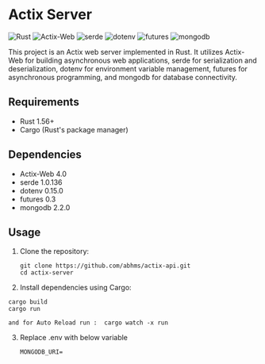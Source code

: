 # Actix Server

![Rust](https://img.shields.io/badge/Rust-1.56+-orange.svg)
![Actix-Web](https://img.shields.io/badge/Actix--Web-4.0-green.svg)
![serde](https://img.shields.io/badge/serde-1.0.136-blue.svg)
![dotenv](https://img.shields.io/badge/dotenv-0.15.0-yellow.svg)
![futures](https://img.shields.io/badge/futures-0.3-lightgrey.svg)
![mongodb](https://img.shields.io/badge/mongodb-2.2.0-brightgreen.svg)

This project is an Actix web server implemented in Rust. It utilizes Actix-Web for building asynchronous web applications, serde for serialization and deserialization, dotenv for environment variable management, futures for asynchronous programming, and mongodb for database connectivity.

## Requirements

- Rust 1.56+
- Cargo (Rust's package manager)

## Dependencies

- Actix-Web 4.0
- serde 1.0.136
- dotenv 0.15.0
- futures 0.3
- mongodb 2.2.0

## Usage

1. Clone the repository:

   ```
   git clone https://github.com/abhms/actix-api.git
   cd actix-server

2. Install dependencies using Cargo:

```
cargo build
cargo run
 
and for Auto Reload run :  cargo watch -x run
```

3. Replace .env with below variable

    ```MONGODB_URI=```